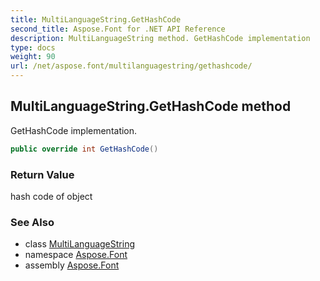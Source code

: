 ```yaml
---
title: MultiLanguageString.GetHashCode
second_title: Aspose.Font for .NET API Reference
description: MultiLanguageString method. GetHashCode implementation
type: docs
weight: 90
url: /net/aspose.font/multilanguagestring/gethashcode/
---
```

## MultiLanguageString.GetHashCode method

GetHashCode implementation.

```csharp
public override int GetHashCode()
```

### Return Value

hash code of object

### See Also

* class [MultiLanguageString](../)
* namespace [Aspose.Font](../../multilanguagestring/)
* assembly [Aspose.Font](../../../)


